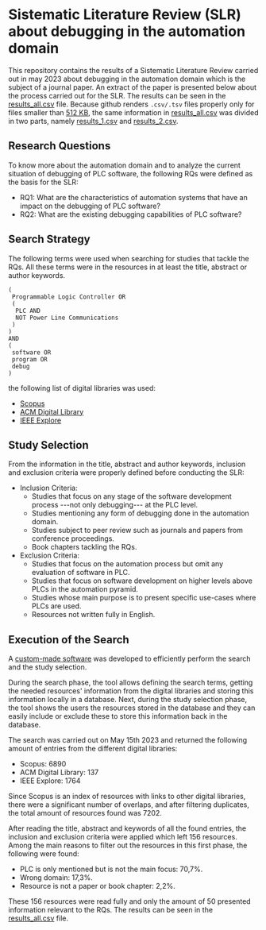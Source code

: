 # Sistematic Literature Review (SLR) about debugging in the automation domain

This repository contains the results of a Sistematic Literature Review carried out in may 2023 about debugging in the automation domain which is the subject of a journal paper. An extract of the paper is presented below about the process carried out for the SLR. The results can be seen in the [results_all.csv](./results_all.csv) file. Because github renders `.csv/.tsv` files properly only for files smaller than [512 KB](https://docs.github.com/en/repositories/working-with-files/using-files/working-with-non-code-files#handling-errors), the same information in [results_all.csv](./results_all.csv) was divided in two parts, namely [results_1.csv](./results_1.csv) and [results_2.csv](./results_2.csv).

## Research Questions

To know more about the automation domain and to analyze the current situation of debugging of PLC software, the following RQs were defined as the basis for the SLR:

- RQ1: What are the characteristics of automation systems that have an impact on the debugging of PLC software?
- RQ2: What are the existing debugging capabilities of PLC software?

## Search Strategy

The following terms were used when searching for studies that tackle the RQs. All these terms were in the resources in at least the title, abstract or author keywords.

```
(
 Programmable Logic Controller OR
 (
  PLC AND
  NOT Power Line Communications
 )
)
AND
(
 software OR
 program OR
 debug
)
```

the following list of digital libraries was used:

- [Scopus](https://www.scopus.com) 
- [ACM Digital Library](https://dl.acm.org) 
- [IEEE Explore](https://ieeexplore.ieee.org)

## Study Selection

From the information in the title, abstract and author keywords, inclusion and exclusion criteria were properly defined before conducting the SLR:

- Inclusion Criteria:
    - Studies that focus on any stage of the software development process ---not only debugging--- at the PLC level.
    - Studies mentioning any form of debugging done in the automation domain.
    - Studies subject to peer review such as journals and papers from conference proceedings.
    - Book chapters tackling the RQs.
- Exclusion Criteria: 
    - Studies that focus on the automation process but omit any evaluation of software in PLC.
    - Studies that focus on software development on higher levels above PLCs in the automation pyramid.
    - Studies whose main purpose is to present specific use-cases where PLCs are used.
    - Resources not written fully in English.

## Execution of the Search

A [custom-made software](https://github.com/cochicde/slr_tools) was developed to efficiently perform the search and the study selection.

During the search phase, the tool allows defining the search terms, getting the needed resources' information from the digital libraries and storing this information locally in a database. Next, during the study selection phase, the tool shows the users the resources stored in the database and they can easily include or exclude these to store this information back in the database.

The search was carried out on May 15th 2023 and returned the following amount of entries from the different digital libraries:

- Scopus: 6890
- ACM Digital Library: 137
- IEEE Explore: 1764

Since Scopus is an index of resources with links to other digital libraries, there were a significant number of overlaps, and after filtering duplicates, the total amount of resources found was 7202.
 
After reading the title, abstract and keywords of all the found entries, the inclusion and exclusion criteria were applied which left 156 resources. Among the main reasons to filter out the resources in this first phase, the following were found:

- PLC is only mentioned but is not the main focus: 70,7%.
- Wrong domain: 17,3%.
- Resource is not a paper or book chapter: 2,2%.

These 156 resources were read fully and only the amount of 50 presented information relevant to the RQs. The results can be seen in the [results_all.csv](./results_all.csv) file.

